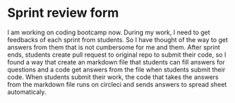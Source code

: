 # Sprint review form
I am working on coding bootcamp now. During my work, I need to get feedbacks of each sprint from students. So I have thought of the way to get answers from them that is not cumbersome for me and them.
After sprint ends, students create pull request to original repo to submit their code, so I found a way that create an markdown file that students can fill answers for questions and a code get answers from the file when students submit their code.
When students submit their work, the code that takes the answers from the markdown file runs on circleci and sends answers to spread sheet automaticaly.